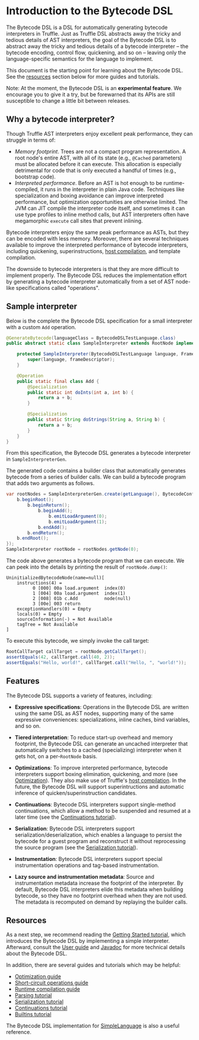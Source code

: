 # Introduction to the Bytecode DSL

The Bytecode DSL is a DSL for automatically generating bytecode interpreters in Truffle. Just as Truffle DSL abstracts away the tricky and tedious details of AST interpreters, the goal of the Bytecode DSL is to abstract away the tricky and tedious details of a bytecode interpreter – the bytecode encoding, control flow, quickening, and so on – leaving only the language-specific semantics for the language to implement.

This document is the starting point for learning about the Bytecode DSL. See the [resources](#resources) section below for more guides and tutorials.

Note: At the moment, the Bytecode DSL is an **experimental feature**. We encourage you to give it a try, but be forewarned that its APIs are still susceptible to change a little bit between releases.

## Why a bytecode interpreter?

Though Truffle AST interpreters enjoy excellent peak performance, they can struggle in terms of:

- *Memory footprint*. Trees are not a compact program representation. A root node's entire AST, with all of its state (e.g., `@Cached` parameters) must be allocated before it can execute. This allocation is especially detrimental for code that is only executed a handful of times (e.g., bootstrap code).
- *Interpreted performance*. Before an AST is hot enough to be runtime-compiled, it runs in the interpreter in plain Java code. Techniques like specialization and boxing avoidance can improve interpreted performance, but optimization opportunities are otherwise limited. The JVM can JIT compile the interpreter code itself, and sometimes it can use type profiles to inline method calls, but AST interpreters often have megamorphic `execute` call sites that prevent inlining.

Bytecode interpreters enjoy the same peak performance as ASTs, but they can be encoded with less memory.
Moreover, there are several techniques available to improve the interpreted performance of bytecode interpreters, including quickening, superinstructions, [host compilation](../HostCompilation.md), and template compilation.

The downside to bytecode interpreters is that they are more difficult to implement properly. The Bytecode DSL reduces the implementation effort by generating a bytecode interpreter automatically from a set of AST node-like specifications called "operations".

## Sample interpreter

Below is the complete the Bytecode DSL specification for a small interpreter with a custom `Add` operation.
```java
@GenerateBytecode(languageClass = BytecodeDSLTestLanguage.class)
public abstract static class SampleInterpreter extends RootNode implements BytecodeRootNode {

    protected SampleInterpreter(BytecodeDSLTestLanguage language, FrameDescriptor frameDescriptor) {
        super(language, frameDescriptor);
    }

    @Operation
    public static final class Add {
        @Specialization
        public static int doInts(int a, int b) {
            return a + b;
        }

        @Specialization
        public static String doStrings(String a, String b) {
            return a + b;
        }
    }
}
```

From this specification, the Bytecode DSL generates a bytecode interpreter in `SampleInterpreterGen`.

The generated code contains a builder class that automatically generates bytecode from a series of builder calls. We can build a bytecode program that adds two arguments as follows.

```java
var rootNodes = SampleInterpreterGen.create(getLanguage(), BytecodeConfig.DEFAULT, b -> {
    b.beginRoot();
        b.beginReturn();
            b.beginAdd();
                b.emitLoadArgument(0);
                b.emitLoadArgument(1);
            b.endAdd();
        b.endReturn();
    b.endRoot();
});
SampleInterpreter rootNode = rootNodes.getNode(0);
```

The code above generates a bytecode program that we can execute. We can peek into the details by printing the result of `rootNode.dump()`:

```
UninitializedBytecodeNode(name=null)[
    instructions(4) =
          0 [000] 00a load.argument  index(0)
          1 [004] 00a load.argument  index(1)
          2 [008] 01b c.Add          node(null)
          3 [00e] 003 return
    exceptionHandlers(0) = Empty
    locals(0) = Empty
    sourceInformation(-) = Not Available
    tagTree = Not Available
]
```

To execute this bytecode, we simply invoke the call target:

```java
RootCallTarget callTarget = rootNode.getCallTarget();
assertEquals(42, callTarget.call(40, 2));
assertEquals("Hello, world!", callTarget.call("Hello, ", "world!"));
```

## Features

The Bytecode DSL supports a variety of features, including:

- **Expressive specifications**: Operations in the Bytecode DSL are written using the same DSL as AST nodes, supporting many of the same expressive conveniences: specializations, inline caches, bind variables, and so on.

- **Tiered interpretation**: To reduce start-up overhead and memory footprint, the Bytecode DSL can generate an uncached interpreter that automatically switches to a cached (specializing) interpreter when it gets hot, on a per-`RootNode` basis.

- **Optimizations**: To improve interpreted performance, bytecode interpreters support boxing elimination, quickening, and more (see [Optimization](Optimization.md)). They also make use of Truffle's [host compilation](../HostCompilation.md). In the future, the Bytecode DSL will support superintructions and automatic inference of quicken/superinstruction candidates.

- **Continuations**: Bytecode DSL interpreters support single-method continuations, which allow a method to be suspended and resumed at a later time (see the [Continuations tutorial][continuations]).

- **Serialization**: Bytecode DSL interpreters support serialization/deserialization, which enables a language to persist the bytecode for a guest program and reconstruct it without reprocessing the source program (see the [Serialization tutorial][serialization]).

- **Instrumentation**: Bytecode DSL interpreters support special instrumentation operations and tag-based instrumentation.

- **Lazy source and instrumentation metadata**: Source and instrumentation metadata increase the footprint of the interpreter. By default, Bytecode DSL interpreters elide this metadata when building bytecode, so they have no footprint overhead when they are not used. The metadata is recomputed on demand by replaying the builder calls.

## Resources

As a next step, we recommend reading the [Getting Started tutorial](https://github.com/oracle/graal/blob/master/truffle/src/com.oracle.truffle.api.bytecode.test/src/com/oracle/truffle/api/bytecode/test/examples/GettingStarted.java), which introduces the Bytecode DSL by implementing a simple interpreter.
Afterward, consult the [User guide](UserGuide.md) and [Javadoc](https://www.graalvm.org/truffle/javadoc/com/oracle/truffle/api/bytecode/package-summary.html) for more technical details about the Bytecode DSL.

In addition, there are several guides and tutorials which may be helpful:
- [Optimization guide](Optimization.md)
- [Short-circuit operations guide](ShortCircuitOperations.md)
- [Runtime compilation guide](RuntimeCompilation.md)
- [Parsing tutorial](https://github.com/oracle/graal/blob/master/truffle/src/com.oracle.truffle.api.bytecode.test/src/com/oracle/truffle/api/bytecode/test/examples/ParsingTutorial.java)
- [Serialization tutorial][serialization]
- [Continuations tutorial][continuations]
- [Builtins tutorial](https://github.com/oracle/graal/blob/master/truffle/src/com.oracle.truffle.api.bytecode.test/src/com/oracle/truffle/api/bytecode/test/examples/BuiltinsTutorial.java)

The Bytecode DSL implementation for [SimpleLanguage](https://github.com/oracle/graal/blob/master/truffle/src/com.oracle.truffle.sl/src/com/oracle/truffle/sl/bytecode/SLBytecodeRootNode.java) is also a useful reference.


[serialization]: https://github.com/oracle/graal/blob/master/truffle/src/com.oracle.truffle.api.bytecode.test/src/com/oracle/truffle/api/bytecode/test/examples/SerializationTutorial.java
[continuations]: https://github.com/oracle/graal/blob/master/truffle/src/com.oracle.truffle.api.bytecode.test/src/com/oracle/truffle/api/bytecode/test/examples/ContinuationsTutorial.java